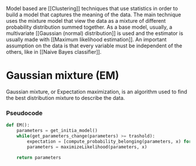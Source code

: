 Model based are [[Clustering]] techniques that use statistics in order to build a model that captures the meaning of the data.
The main technique uses the mixture model that view the data as a mixture of different probability distribution summed together.
As a base model, usually, a multivariate [[Gaussian (normal) distribution]] is used and the estimator is usually made with [[Maximum likelihood estimation]]. An important assumption on the data is that every variable must be independent of the others, like in [[Naive Bayes classifier]].

# Gaussian mixture (EM)

Gaussian mixture, or Expectation maximization, is an algorithm used to find the best distribution mixture to describe the data.

### Pseudocode 

```python
def EM():
	parameters = get_initia_model()
	while(get_parameters_change(parameters) >= trashold):
		expectation = [compute_probability_belonging(parameters, x) for x in dataset]
		parameters = maximizeLikelihood(parameters, x)

	return parameters
```